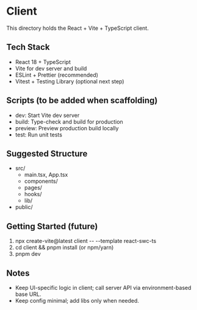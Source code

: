 # Client

This directory holds the React + Vite + TypeScript client.

## Tech Stack
- React 18 + TypeScript
- Vite for dev server and build
- ESLint + Prettier (recommended)
- Vitest + Testing Library (optional next step)

## Scripts (to be added when scaffolding)
- dev: Start Vite dev server
- build: Type-check and build for production
- preview: Preview production build locally
- test: Run unit tests

## Suggested Structure
- src/
  - main.tsx, App.tsx
  - components/
  - pages/
  - hooks/
  - lib/
- public/

## Getting Started (future)
1) npx create-vite@latest client -- --template react-swc-ts
2) cd client && pnpm install (or npm/yarn)
3) pnpm dev

## Notes
- Keep UI-specific logic in client; call server API via environment-based base URL.
- Keep config minimal; add libs only when needed.
